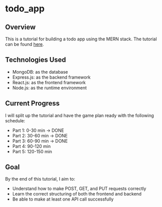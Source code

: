 # todo_app

## Overview
This is a tutorial for building a todo app using the MERN stack. The tutorial can be found [here](https://www.youtube.com/watch?v=giXuiotopO0).

## Technologies Used
- MongoDB: as the database
- Express.js: as the backend framework
- React.js: as the frontend framework
- Node.js: as the runtime environment

## Current Progress
I will split up the tutorial and have the game plan ready with the following schedule:
- Part 1: 0-30 min -> DONE
- Part 2: 30-60 min -> DONE
- Part 3: 60-90 min -> DONE
- Part 4: 90-120 min
- Part 5: 120-150 min

## Goal
By the end of this tutorial, I aim to:
- Understand how to make POST, GET, and PUT requests correctly
- Learn the correct structuring of both the frontend and backend
- Be able to make at least one API call successfully

